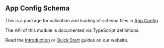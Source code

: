 ## App Config Schema

This is a package for validation and loading of schema files in [App Config](https://app-config.dev).

The API of this module is documented via TypeScript definitions.

Read the [Introduction](https://app-config.dev/guide/intro/) or
[Quick Start](https://app-config.dev/guide/intro/quick-start/) guides on our website.
